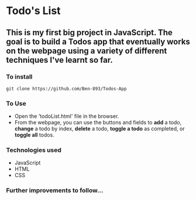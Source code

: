 # Todo's List

## This is my first big project in JavaScript. The goal is to build a Todos app that eventually works on the webpage using a variety of different techniques I've learnt so far.

### To install
```
git clone https://github.com/Ben-893/Todos-App
```
### To Use
- Open the 'todoList.html' file in the browser. 
- From the webpage, you can use the buttons and fields to **add** a todo, **change** a todo by index, **delete** a todo, **toggle a todo** as completed, or **toggle all** todos. 

### Technologies used
- JavaScript 
- HTML
- CSS

### Further improvements to follow...

